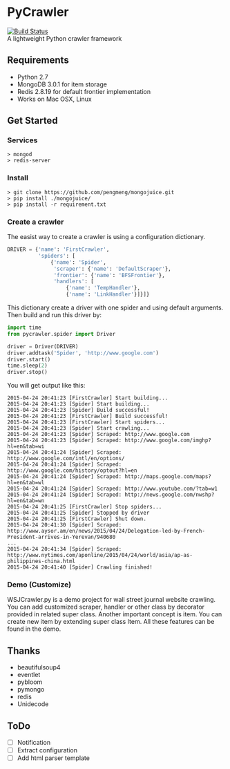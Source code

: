 PyCrawler
=====================
   [![Build Status](https://travis-ci.org/pengmeng/PyCrawler.svg?branch=master)](https://travis-ci.org/pengmeng/PyCrawler)  
A lightweight Python crawler framework

Requirements
---------------------
 - Python 2.7
 - MongoDB 3.0.1 for item storage
 - Redis 2.8.19 for default frontier implementation
 - Works on Mac OSX, Linux

Get Started
---------------------
### Services
``` shell
> mongod
> redis-server
```

### Install
``` shell
> git clone https://github.com/pengmeng/mongojuice.git
> pip install ./mongojuice/
> pip install -r requirement.txt
```

### Create a crawler
The easist way to create a crawler is using a configuration dictionary.
``` python
DRIVER = {'name': 'FirstCrawler',
          'spiders': [
              {'name': 'Spider',
               'scraper': {'name': 'DefaultScraper'},
               'frontier': {'name': 'BFSFrontier'},
               'handlers': [
                   {'name': 'TempHandler'},
                   {'name': 'LinkHandler'}]}]}
```
This dictionary create a driver with one spider and using default arguments.
Then build and run this driver by:
``` python
import time
from pycrawler.spider import Driver

driver = Driver(DRIVER)
driver.addtask('Spider', 'http://www.google.com')
driver.start()
time.sleep(2)
driver.stop()
```
You will get output like this:
```
2015-04-24 20:41:23 [FirstCrawler] Start building...
2015-04-24 20:41:23 [Spider] Start building...
2015-04-24 20:41:23 [Spider] Build successful!
2015-04-24 20:41:23 [FirstCrawler] Build successful!
2015-04-24 20:41:23 [FirstCrawler] Start spiders...
2015-04-24 20:41:23 [Spider] Start crawling...
2015-04-24 20:41:23 [Spider] Scraped: http://www.google.com
2015-04-24 20:41:23 [Spider] Scraped: http://www.google.com/imghp?hl=en&tab=wi
2015-04-24 20:41:24 [Spider] Scraped: http://www.google.com/intl/en/options/
2015-04-24 20:41:24 [Spider] Scraped: http://www.google.com/history/optout?hl=en
2015-04-24 20:41:24 [Spider] Scraped: http://maps.google.com/maps?hl=en&tab=wl
2015-04-24 20:41:24 [Spider] Scraped: http://www.youtube.com/?tab=w1
2015-04-24 20:41:24 [Spider] Scraped: http://news.google.com/nwshp?hl=en&tab=wn
2015-04-24 20:41:25 [FirstCrawler] Stop spiders...
2015-04-24 20:41:25 [Spider] Stopped by driver
2015-04-24 20:41:25 [FirstCrawler] Shut down.
2015-04-24 20:41:30 [Spider] Scraped: http://www.aysor.am/en/news/2015/04/24/Delegation-led-by-French-President-arrives-in-Yerevan/940680
...
2015-04-24 20:41:34 [Spider] Scraped: http://www.nytimes.com/aponline/2015/04/24/world/asia/ap-as-philippines-china.html
2015-04-24 20:41:40 [Spider] Crawling finished!
```

### Demo (Customize)
WSJCrawler.py is a demo project for wall street journal website crawling. You can add customized scraper, handler or other class by decorator provided in related super class. Another important concept is item. You can create new item by extending super class Item. All these features can be found in the demo.

Thanks
---------------------
 - beautifulsoup4
 - eventlet
 - pybloom
 - pymongo
 - redis
 - Unidecode

ToDo
---------------------
 - [ ] Notification
 - [ ] Extract configuration
 - [ ] Add html parser template
